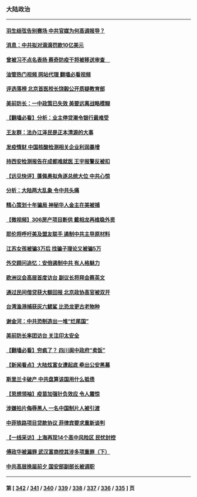 ### 大陆政治
---
#### [羽生结弦告别赛场 中共官媒为何高调报导？](../../pages/ncid277/n13784746.md?07200445) 
#### [消息：中共拟对滴滴罚款10亿美元](../../pages/ncid277/n13784689.md?07200445) 
#### [曾被习不点名表扬 蔡奇防疫干将被移送审查　](../../pages/ncid277/n13784594.md?07200445) 
#### [油管热门视频 网站代理 翻墙必看视频](http://209.222.30.114:81/youtube.html?07200445)
#### [评选落榜 北京首医校长饶毅公开质疑教育部](../../pages/ncid277/n13784306.md?07200445) 
#### [美前防长：一中政策已失效 美要远离战略模糊](../../pages/ncid277/n13784241.md?07200445) 
#### [【翻墙必看】分析：业主停贷潮令银行最难受](../../pages/ncid277/n13784181.md?07200445) 
#### [王友群：法办江泽民是正本清源的大事](../../pages/ncid277/n13783968.md?07200445) 
#### [发疫情财 中国核酸检测相关企业利润暴增](../../pages/ncid277/n13784124.md?07200445) 
#### [持西安检测报告在成都难就医 王宇报警反被扣](../../pages/ncid277/n13784058.md?07200445) 
#### [【远见快评】蓬佩奥拟角逐总统大位 中共心惊](../../pages/ncid277/n13783855.md?07200445) 
#### [分析：大陆两大乱象 令中共头痛](../../pages/ncid277/n13783901.md?07200445) 
#### [精心策划十年骗局 神秘华人金主在美被捕](../../pages/ncid277/n13783926.md?07200445) 
#### [【微视频】306房产项目断供 戴相龙再维稳外资](../../pages/ncid277/n13783721.md?07200445) 
#### [耶伦将呼吁美及盟友联手 遏制中共主导原材料](../../pages/ncid277/n13783693.md?07200445) 
#### [江苏女孩被骗3万后 找骗子理论又被骗5万](../../pages/ncid277/n13783623.md?07200445) 
#### [外交顾问追忆：安倍遏制中共 有人格魅力](../../pages/ncid277/n13783526.md?07200445) 
#### [欧洲议会高层首度访台 副议长将拜会蔡英文](../../pages/ncid277/n13783640.md?07200445) 
#### [通过民间借贷获大额回报 北京政协高官被双开](../../pages/ncid277/n13783525.md?07200445) 
#### [台湾渔港捕获灰六鳃鲨 比恐龙更古老物种](../../pages/ncid277/n13783425.md?07200445) 
#### [谢金河：中共恐制造出一堆“烂尾国”](../../pages/ncid277/n13783459.md?07200445) 
#### [美前防长率团访台 关注印太安全](../../pages/ncid277/n13783251.md?07200445) 
#### [【翻墙必看】穷疯了？ 四川阆中政府“卖饭”](../../pages/ncid277/n13783260.md?07200445) 
#### [【新闻看点】大陆炫富女遭起底 牵出公安黑幕](../../pages/ncid277/n13783209.md?07200445) 
#### [斯里兰卡破产 中共盘算该国用什么抵债](../../pages/ncid277/n13783264.md?07200445) 
#### [【思想领袖】疫苗加强针负效应 令人震惊](../../pages/ncid277/n13768670.md?07200445) 
#### [涉嫌拍片侮辱黑人 一名中国制片人被引渡](../../pages/ncid277/n13782963.md?07200445) 
#### [中菲铁路项目贷款协议 菲律宾要求重新谈判](../../pages/ncid277/n13782886.md?07200445) 
#### [【一线采访】上海再现14个高中风险区 民忧封控](../../pages/ncid277/n13782770.md?07200445) 
#### [傅政华被漏罪 武汉富商控其涉多项重罪（下）](../../pages/ncid277/n13782749.md?07200445) 
#### [中共高层换届前夕 国安部副部长被调职](../../pages/ncid277/n13782702.md?07200445) 

---
#### 第 [ [342](./342.md?07200445) / [341](./341.md?07200445) / [340](./340.md?07200445) / [339](./339.md?07200445) / [338](./338.md?07200445) / [337](./337.md?07200445) / [336](./336.md?07200445) / [335](./335.md?07200445) ] 页
